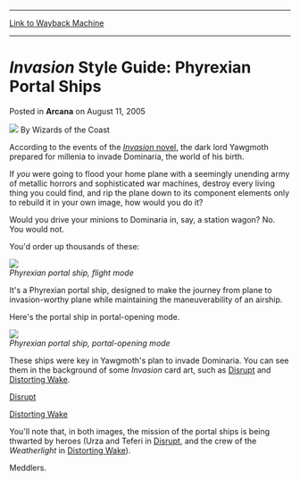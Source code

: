 
---
[Link to Wayback Machine](https://web.archive.org/web/20220703143841/https://magic.wizards.com/en/articles/archive/arcana/invasion-style-guide-phyrexian-portal-ships-2005-08-11)

[_metadata_:author]:- "Wizards of the Coast"
[_metadata_:description]:- "According to the events of the Invasion novel, the dark lord Yawgmoth prepared for millenia to invade Dominaria, the world of his birth. If you were going to flood your home plane with a seemingly unending army of metallic horrors and sophisticated war machines, destroy every living thing you could find, and rip the plane down to its component elements only to rebuild it in"
[_metadata_:generator]:- "Drupal 7 (http://drupal.org)"
[_metadata_:node]:- "609001"
[_metadata_:publish_date]:- "2005-08-11"
[_metadata_:source]:- "div-main-content"
[_metadata_:title]:- "Invasion Style Guide: Phyrexian Portal Ships"
[_metadata_:wayback_capture_timestamp]:- "2022-07-03 14:38:41"
[_metadata_:wayback_raw_url]:- "https://web.archive.org/web/20220703143841id_/https://magic.wizards.com/en/articles/archive/arcana/invasion-style-guide-phyrexian-portal-ships-2005-08-11"
[_metadata_:wayback_url]:- "https://magic.wizards.com/en/articles/archive/arcana/invasion-style-guide-phyrexian-portal-ships-2005-08-11"
---


*Invasion* Style Guide: Phyrexian Portal Ships
==============================================



 Posted in **Arcana**
 on August 11, 2005 






![](https://media.magic.wizards.com/styles/auth_small/public/images/person/wizards_author.jpg)
By Wizards of the Coast











According to the events of the [*Invasion* novel](http://archive.wizards.com/Magic/Magazine/Article.aspx?x=products/magicnovel/214380000), the dark lord Yawgmoth prepared for millenia to invade Dominaria, the world of his birth. 

If *you* were going to flood your home plane with a seemingly unending army of metallic horrors and sophisticated war machines, destroy every living thing you could find, and rip the plane down to its component elements only to rebuild it in your own image, how would you do it? 

Would you drive your minions to Dominaria in, say, a station wagon? No. You would not.

You'd order up thousands of these: 

![](https://media.magic.wizards.com/image_legacy_migration/magic/images/mtgcom/arcana300/portalship1.jpg)  
*Phyrexian portal ship, flight mode*


It's a Phyrexian portal ship, designed to make the journey from plane to invasion-worthy plane while maintaining the maneuverability of an airship.

Here's the portal ship in portal-opening mode.

![](https://media.magic.wizards.com/image_legacy_migration/magic/images/mtgcom/arcana300/portalship2.jpg)  
*Phyrexian portal ship, portal-opening mode*


These ships were key in Yawgmoth's plan to invade Dominaria. You can see them in the background of some *Invasion* card art, such as [Disrupt](https://gatherer.wizards.com/Pages/Card/Details.aspx?name=Disrupt) and [Distorting Wake](https://gatherer.wizards.com/Pages/Card/Details.aspx?name=Distorting+Wake).

[Disrupt](http://gatherer.wizards.com/Pages/Card/Details.aspx?&name=Disrupt)

[Distorting Wake](http://gatherer.wizards.com/Pages/Card/Details.aspx?&name=Distorting%2BWake)

You'll note that, in both images, the mission of the portal ships is being thwarted by heroes (Urza and Teferi in [Disrupt](https://gatherer.wizards.com/Pages/Card/Details.aspx?name=Disrupt), and the crew of the *Weatherlight* in [Distorting Wake](https://gatherer.wizards.com/Pages/Card/Details.aspx?name=Distorting+Wake)).

 Meddlers.







